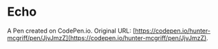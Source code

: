 # Echo

A Pen created on CodePen.io. Original URL: [https://codepen.io/hunter-mcgriff/pen/JjvJmzZ](https://codepen.io/hunter-mcgriff/pen/JjvJmzZ).

